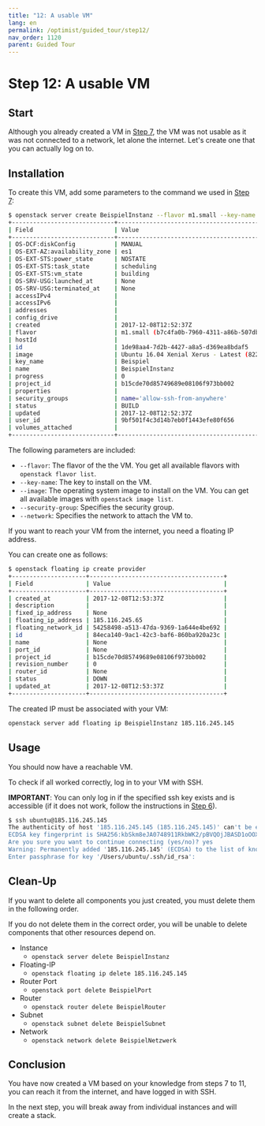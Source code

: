 ```yaml
---
title: "12: A usable VM"
lang: en
permalink: /optimist/guided_tour/step12/
nav_order: 1120
parent: Guided Tour
---
```


# Step 12: A usable VM

## Start

Although you already created a VM in [Step 7](/optimist/guided_tour/step07/), the VM was not usable as it was not connected to a network, let alone the internet. Let's create one that you can actually log on to.

## Installation

To create this VM, add some parameters to the command we used in [Step 7](/optimist/guided_tour/step07/):

```bash
$ openstack server create BeispielInstanz --flavor m1.small --key-name Beispiel --image "Ubuntu 16.04 Xenial Xerus - Latest" --security-group allow-ssh-from-anywhere --network=BeispielNetzwerk
+-----------------------------+---------------------------------------------------------------------------+
| Field                       | Value                                                                     |
+-----------------------------+---------------------------------------------------------------------------+
| OS-DCF:diskConfig           | MANUAL                                                                    |
| OS-EXT-AZ:availability_zone | es1                                                                       |
| OS-EXT-STS:power_state      | NOSTATE                                                                   |
| OS-EXT-STS:task_state       | scheduling                                                                |
| OS-EXT-STS:vm_state         | building                                                                  |
| OS-SRV-USG:launched_at      | None                                                                      |
| OS-SRV-USG:terminated_at    | None                                                                      |
| accessIPv4                  |                                                                           |
| accessIPv6                  |                                                                           |
| addresses                   |                                                                           |
| config_drive                |                                                                           |
| created                     | 2017-12-08T12:52:37Z                                                      |
| flavor                      | m1.small (b7c4fa0b-7960-4311-a86b-507dbf58e8ac)                           |
| hostId                      |                                                                           |
| id                          | 1de98aa4-7d2b-4427-a8a5-d369ea8bdaf5                                      |
| image                       | Ubuntu 16.04 Xenial Xerus - Latest (82242d21-d990-4fc2-92a5-c7bd7820e790) |
| key_name                    | Beispiel                                                                  |
| name                        | BeispielInstanz                                                           |
| progress                    | 0                                                                         |
| project_id                  | b15cde70d85749689e08106f973bb002                                          |
| properties                  |                                                                           |
| security_groups             | name='allow-ssh-from-anywhere'                                            |
| status                      | BUILD                                                                     |
| updated                     | 2017-12-08T12:52:37Z                                                      |
| user_id                     | 9bf501f4c3d14b7eb0f1443efe80f656                                          |
| volumes_attached            |                                                                           |
+-----------------------------+---------------------------------------------------------------------------+
```

The following parameters are included:

- `--flavor`: The flavor of the the VM. You get all available
    flavors with `openstack flavor list`.
- `--key-name`: The key to install on the VM.
- `--image`: The operating system image to install on the VM. You can
    get all available images with `openstack image list`.
- `--security-group`: Specifies the security group.
- `--network`: Specifies the network to attach the VM to.

If you want to reach your VM from the internet, you need a floating IP address.

You can create one as follows:

```bash
$ openstack floating ip create provider
+---------------------+--------------------------------------+
| Field               | Value                                |
+---------------------+--------------------------------------+
| created_at          | 2017-12-08T12:53:37Z                 |
| description         |                                      |
| fixed_ip_address    | None                                 |
| floating_ip_address | 185.116.245.65                       |
| floating_network_id | 54258498-a513-47da-9369-1a644e4be692 |
| id                  | 84eca140-9ac1-42c3-baf6-860ba920a23c |
| name                | None                                 |
| port_id             | None                                 |
| project_id          | b15cde70d85749689e08106f973bb002     |
| revision_number     | 0                                    |
| router_id           | None                                 |
| status              | DOWN                                 |
| updated_at          | 2017-12-08T12:53:37Z                 |
+---------------------+--------------------------------------+
```

The created IP must be associated with your VM:

```bash
openstack server add floating ip BeispielInstanz 185.116.245.145
```

## Usage

You should now have a reachable VM.

To check if all worked correctly, log in to your VM with SSH.

**IMPORTANT**: You can only log in if the specified ssh key exists and is
accessible (if it does not work, follow the instructions in [Step 6](/optimist/guided_tour/step06/)).

```bash
$ ssh ubuntu@185.116.245.145
The authenticity of host '185.116.245.145 (185.116.245.145)' can't be established.
ECDSA key fingerprint is SHA256:kbSkm8eJA0748911RkbWK2/pBVQOjJBASD1oOOXalk.
Are you sure you want to continue connecting (yes/no)? yes
Warning: Permanently added '185.116.245.145' (ECDSA) to the list of known hosts.
Enter passphrase for key '/Users/ubuntu/.ssh/id_rsa':
```

## Clean-Up

If you want to delete all components you just created, you must delete them
in the following order.

If you do not delete them in the correct order, you will be unable to delete
components that other resources depend on.

- Instance
  - `openstack server delete BeispielInstanz`
- Floating-IP
  - `openstack floating ip delete 185.116.245.145`
- Router Port
  - `openstack port delete BeispielPort`
- Router
  - `openstack router delete BeispielRouter`
- Subnet
  - `openstack subnet delete BeispielSubnet`
- Network
  - `openstack network delete BeispielNetzwerk`

## Conclusion

You have now created a VM based on your knowledge from steps 7 to 11, you can reach it from the internet, and have logged in with SSH.

In the next step, you will break away from individual instances and will create a stack.
